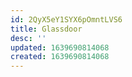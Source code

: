 ```yaml
---
id: 2QyX5eY1SYX6pOmntLVS6
title: Glassdoor
desc: ''
updated: 1639690814068
created: 1639690814068
---
```




